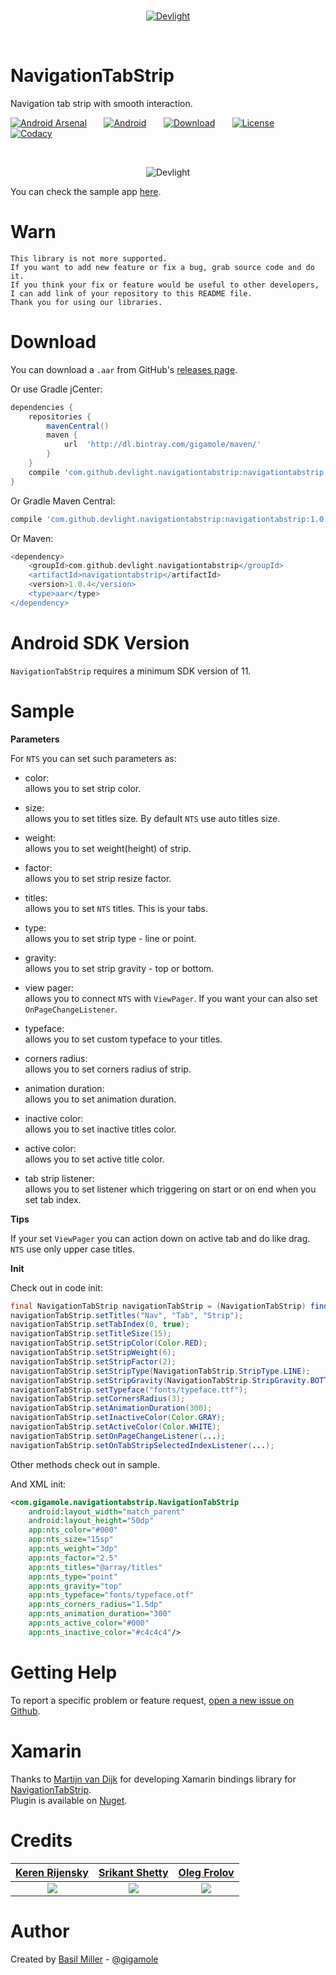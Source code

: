 <br/>
<p align="center">
  <a href="http://devlight.io">
      <img src ="https://drive.google.com/uc?export=download&id=0BxPO_UeS7wScLVBKck51Z1Rzb0E" alt="Devlight"/>
  </a>
</p>
<br/>

NavigationTabStrip
==================

Navigation tab strip with smooth interaction.

[![Android Arsenal](https://drive.google.com/uc?export=download&id=0BxPO_UeS7wScN3B6NjFmWDVKaVE)](http://android-arsenal.com/details/1/3603)
&nbsp;&nbsp;&nbsp;&nbsp;&nbsp;
[![Android](https://drive.google.com/uc?export=download&id=0BxPO_UeS7wSccEZaclNGN0R5OWc)](https://github.com/DevLight-Mobile-Agency)
&nbsp;&nbsp;&nbsp;&nbsp;&nbsp;
[![Download](https://drive.google.com/uc?export=download&id=0BxPO_UeS7wScdFUzeWFwUURBME0)](https://bintray.com/gigamole/maven/navigationtabstrip/_latestVersion)
&nbsp;&nbsp;&nbsp;&nbsp;&nbsp;
[![License](https://drive.google.com/uc?export=download&id=0BxPO_UeS7wScU0tmeFpGMHVWNWs)](https://github.com/DevLight-Mobile-Agency/NavigationTabStrip/blob/master/LICENSE.txt)
&nbsp;&nbsp;&nbsp;&nbsp;&nbsp;
[![Codacy](https://drive.google.com/uc?export=download&id=0BxPO_UeS7wScSHhmckZyeGJDcXc)](https://www.codacy.com/app/gigamole53/NavigationTabStrip?utm_source=github.com&amp;utm_medium=referral&amp;utm_content=DevLight-Mobile-Agency/NavigationTabStrip&amp;utm_campaign=Badge_Grade)

<br/>

<p align="center">
  <img src ="https://drive.google.com/uc?export=download&id=0BxPO_UeS7wScR3FUNTRvS1BJeEE" alt="Devlight"/>
</p>

You can check the sample app [here](https://github.com/DevLight-Mobile-Agency/NavigationTabStrip/tree/master/app).

Warn
====
```
This library is not more supported. 
If you want to add new feature or fix a bug, grab source code and do it. 
If you think your fix or feature would be useful to other developers, 
I can add link of your repository to this README file. 
Thank you for using our libraries.
```

Download
========

You can download a `.aar` from GitHub's [releases page](https://github.com/DevLight-Mobile-Agency/NavigationTabStrip/releases).

Or use Gradle jCenter:

```groovy
dependencies {
    repositories {
        mavenCentral()
        maven {
            url  'http://dl.bintray.com/gigamole/maven/'
        }
    }
    compile 'com.github.devlight.navigationtabstrip:navigationtabstrip:+'
}
```

Or Gradle Maven Central:

```groovy
compile 'com.github.devlight.navigationtabstrip:navigationtabstrip:1.0.4'
```

Or Maven:

```groovy
<dependency>
    <groupId>com.github.devlight.navigationtabstrip</groupId>
    <artifactId>navigationtabstrip</artifactId>
    <version>1.0.4</version>
    <type>aar</type>
</dependency>
```

Android SDK Version
===================

`NavigationTabStrip` requires a minimum SDK version of 11. 

Sample
======

<b>Parameters</b>

For `NTS` you can set such parameters as:
 
 - color:  
    allows you to set strip color.
    
 - size:  
    allows you to set titles size. By default `NTS` use auto titles size.
    
 - weight:  
    allows you to set weight(height) of strip.
    
 - factor:  
    allows you to set strip resize factor.
    
 - titles:  
    allows you to set `NTS` titles. This is your tabs.
    
 - type:  
    allows you to set strip type - line or point.
    
 - gravity:  
    allows you to set strip gravity - top or bottom.
    
 - view pager:  
    allows you to connect `NTS` with `ViewPager`. If you want your can also set `OnPageChangeListener`.    
    
 - typeface:  
    allows you to set custom typeface to your titles.
 
 - corners radius:  
    allows you to set corners radius of strip.

 - animation duration:  
    allows you to set animation duration.
      
 - inactive color:  
    allows you to set inactive titles color.
     
 - active color:  
    allows you to set active title color.
     
 - tab strip listener:  
    allows you to set listener which triggering on start or on end when you set tab index.

<b>Tips</b>

If your set `ViewPager` you can action down on active tab and do like drag.  
`NTS` use only upper case titles.

<b>Init</b>

Check out in code init:

```java
final NavigationTabStrip navigationTabStrip = (NavigationTabStrip) findViewById(R.id.nts);
navigationTabStrip.setTitles("Nav", "Tab", "Strip");
navigationTabStrip.setTabIndex(0, true);
navigationTabStrip.setTitleSize(15);
navigationTabStrip.setStripColor(Color.RED);
navigationTabStrip.setStripWeight(6);
navigationTabStrip.setStripFactor(2);
navigationTabStrip.setStripType(NavigationTabStrip.StripType.LINE);
navigationTabStrip.setStripGravity(NavigationTabStrip.StripGravity.BOTTOM);
navigationTabStrip.setTypeface("fonts/typeface.ttf");
navigationTabStrip.setCornersRadius(3);
navigationTabStrip.setAnimationDuration(300);
navigationTabStrip.setInactiveColor(Color.GRAY);
navigationTabStrip.setActiveColor(Color.WHITE);
navigationTabStrip.setOnPageChangeListener(...);
navigationTabStrip.setOnTabStripSelectedIndexListener(...);
```
            
Other methods check out in sample.

And XML init:

```xml
<com.gigamole.navigationtabstrip.NavigationTabStrip
    android:layout_width="match_parent"
    android:layout_height="50dp"
    app:nts_color="#000"
    app:nts_size="15sp"
    app:nts_weight="3dp"
    app:nts_factor="2.5"
    app:nts_titles="@array/titles"
    app:nts_type="point"
    app:nts_gravity="top"
    app:nts_typeface="fonts/typeface.otf"
    app:nts_corners_radius="1.5dp"
    app:nts_animation_duration="300"
    app:nts_active_color="#000"
    app:nts_inactive_color="#c4c4c4"/>
```

Getting Help
============

To report a specific problem or feature request, [open a new issue on Github](https://github.com/DevLight-Mobile-Agency/NavigationTabStrip/issues/new).

Xamarin
=======

Thanks to [Martijn van Dijk](https://github.com/martijn00) for developing Xamarin bindings library for [NavigationTabStrip](https://github.com/martijn00/NavigationTabStripXamarin).  
Plugin is available on [Nuget](https://www.nuget.org/packages/Xam.Plugins.Android.NavigationTabStrip/).


Credits
=======

|[Keren Rijensky](https://dribbble.com/KerenRij)|[Srikant Shetty](https://dribbble.com/Srikant)|[Oleg Frolov](https://dribbble.com/Volorf)|
|:---------------------------------------------:|:--------------------------------------------:|:----------------------------------------:|
|[![](https://d13yacurqjgara.cloudfront.net/users/259538/screenshots/2594107/tabs-transition.gif)](https://dribbble.com/shots/2594107-tabs-transition)|[![](https://s-media-cache-ak0.pinimg.com/originals/42/b4/47/42b447c201642b2e82c981bc6599d850.gif)](https://dribbble.com/shots/2125041-Tab-interaction)|[![](https://s-media-cache-ak0.pinimg.com/originals/40/ae/5e/40ae5eed129a90ac9e7ee73cdb24e69d.gif)](https://dribbble.com/shots/2561589-Tabs)|

Author
======

Created by [Basil Miller](https://github.com/GIGAMOLE) - [@gigamole](mailto:gigamole53@gmail.com)
